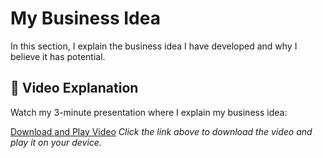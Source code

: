 # My Business Idea

In this section, I explain the business idea I have developed and why I believe it has potential.

## 🎥 Video Explanation

Watch my 3-minute presentation where I explain my business idea:

[Download and Play Video](https://drive.google.com/file/d/1KQUmUkqtJGbJ7a8tVYOGCqzvPAkZdkLT/view?usp=sharing)
*Click the link above to download the video and play it on your device.*
